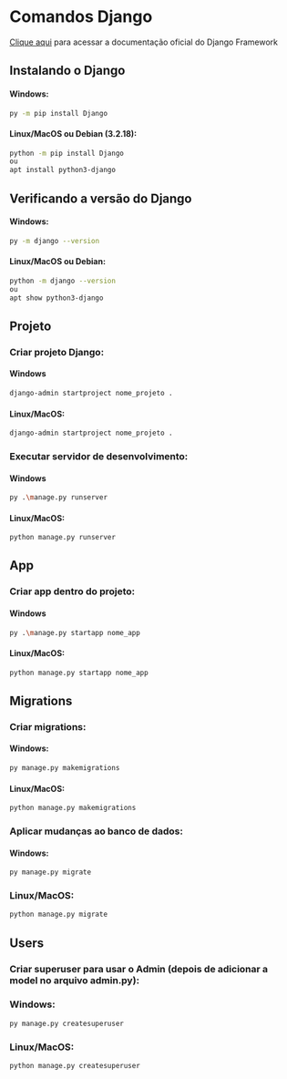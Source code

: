 # Comandos Django
[Clique aqui](https://docs.djangoproject.com/pt-br/4.1/) para acessar a documentação oficial do Django Framework

## Instalando o Django
#### Windows:
```sh
py -m pip install Django
```
#### Linux/MacOS ou Debian (3.2.18):
```sh
python -m pip install Django
ou
apt install python3-django
```
## Verificando a versão do Django
#### Windows:
```sh
py -m django --version
```
#### Linux/MacOS ou Debian:
```sh
python -m django --version
ou
apt show python3-django
```

## Projeto
### Criar projeto Django:
#### Windows
```sh
django-admin startproject nome_projeto .
```
#### Linux/MacOS:
```sh
django-admin startproject nome_projeto .
```

### Executar servidor de desenvolvimento:
#### Windows
```sh
py .\manage.py runserver
```
#### Linux/MacOS:
```sh
python manage.py runserver
```

## App
### Criar app dentro do projeto:
#### Windows
```sh
py .\manage.py startapp nome_app
```
#### Linux/MacOS:
```sh
python manage.py startapp nome_app
```

## Migrations
### Criar migrations:
#### Windows:
```sh
py manage.py makemigrations
```

#### Linux/MacOS:
```sh
python manage.py makemigrations
```
### Aplicar mudanças ao banco de dados:
#### Windows:
```sh
py manage.py migrate
```
### Linux/MacOS:
```sh
python manage.py migrate
```

## Users
### Criar superuser para usar o Admin (depois de adicionar a model no arquivo admin.py):
### Windows:
```sh
py manage.py createsuperuser
```
### Linux/MacOS:
```sh
python manage.py createsuperuser 

```
